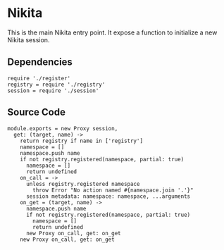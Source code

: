 
# Nikita

This is the main Nikita entry point. It expose a function to initialize a new
Nikita session.

## Dependencies

    require './register'
    registry = require './registry'
    session = require './session'

## Source Code

    module.exports = new Proxy session,
      get: (target, name) ->
        return registry if name in ['registry']
        namespace = []
        namespace.push name
        if not registry.registered(namespace, partial: true)
          namespace = []
          return undefined
        on_call = ->
          unless registry.registered namespace
            throw Error "No action named #{namespace.join '.'}"
          session metadata: namespace: namespace, ...arguments
        on_get = (target, name) ->
          namespace.push name
          if not registry.registered(namespace, partial: true)
            namespace = []
            return undefined
          new Proxy on_call, get: on_get
        new Proxy on_call, get: on_get
